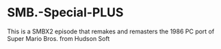 # SMB.-Special-PLUS
This is a SMBX2 episode that remakes and remasters the 1986 PC port of Super Mario Bros. from Hudson Soft 
